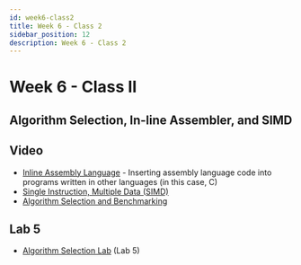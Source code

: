 ```yaml
---
id: week6-class2
title: Week 6 - Class 2
sidebar_position: 12
description: Week 6 - Class 2
---
```


# Week 6 - Class II

## Algorithm Selection, In-line Assembler, and SIMD

## Video

- [Inline Assembly Language](https://web.microsoftstream.com/video/d208a737-7777-4b5a-b276-1b19dc78145c) - Inserting assembly language code into programs written in other languages (in this case, C)
- [Single Instruction, Multiple Data (SIMD)](https://web.microsoftstream.com/video/f60b92c6-9db3-4f57-b0b9-7c35ea0c054f)
- [Algorithm Selection and Benchmarking](https://web.microsoftstream.com/video/2a82da88-bf5b-4112-953a-7408fbab30c1)

## Lab 5

- [Algorithm Selection Lab](/B-Labs/lab5.md) (Lab 5)
